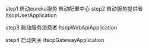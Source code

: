 step1  启动eureka服务
       启动配置中心
step2  启动服务提供者 ItsopUserApplication

step3  启动服务消费者 ItsopWebApiApplication

step4  启动网关 ItsopGatewayApplication